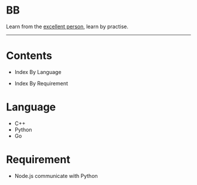 # BB #

Learn from the [excellent person][1], learn by practise.

------------------------------------

# Contents #

+ Index By Language

+ Index By Requirement

# Language #

+ C++
+ Python
+ Go

# Requirement

+ Node.js communicate with Python 


[1]: https://github.com/gyuho/learn